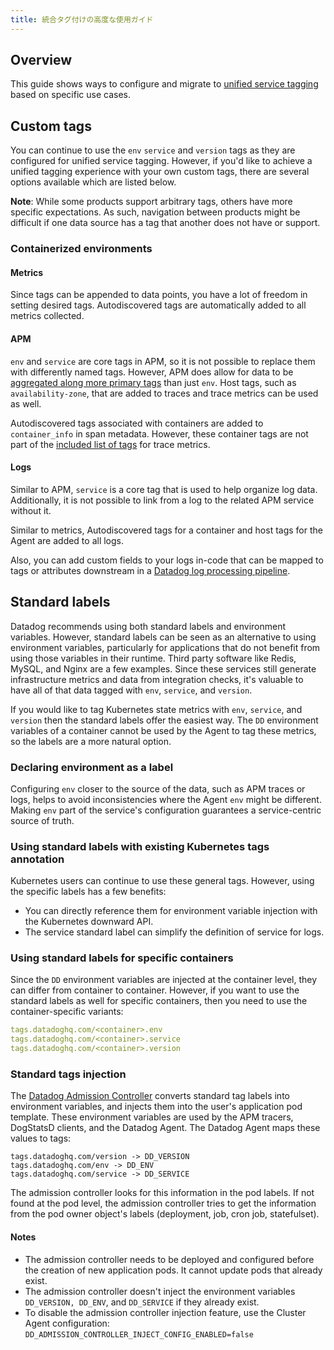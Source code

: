 ```yaml
---
title: 統合タグ付けの高度な使用ガイド
---
```


## Overview

This guide shows ways to configure and migrate to [unified service tagging][1] based on specific use cases.

## Custom tags

You can continue to use the `env` `service` and `version` tags as they are configured for unified service tagging. However, if you'd like to achieve a unified tagging experience with your own custom tags, there are several options available which are listed below.

**Note**: While some products support arbitrary tags, others have more specific expectations. As such, navigation between products might be difficult if one data source has a tag that another does not have or support.

### Containerized environments

#### Metrics

Since tags can be appended to data points, you have a lot of freedom in setting desired tags. Autodiscovered tags are automatically added to all metrics collected.

#### APM

`env` and `service` are core tags in APM, so it is not possible to replace them with differently named tags. However, APM does allow for data to be [aggregated along more primary tags][2] than just `env`. Host tags, such as `availability-zone`, that are added to traces and trace metrics can be used as well.

Autodiscovered tags associated with containers are added to `container_info` in span metadata. However, these container tags are not part of the [included list of tags][3] for trace metrics.

#### Logs

Similar to APM, `service` is a core tag that is used to help organize log data. Additionally, it is not possible to link from a log to the related APM service without it.

Similar to metrics, Autodiscovered tags for a container and host tags for the Agent are added to all logs.

Also, you can add custom fields to your logs in-code that can be mapped to tags or attributes downstream in a [Datadog log processing pipeline][4].

## Standard labels

Datadog recommends using both standard labels and environment variables. However, standard labels can be seen as an alternative to using environment variables, particularly for applications that do not benefit from using those variables in their runtime. Third party software like Redis, MySQL, and Nginx are a few examples. Since these services still generate infrastructure metrics and data from integration checks, it's valuable to have all of that data tagged with `env`, `service`, and `version`.

If you would like to tag Kubernetes state metrics with `env`, `service`, and `version` then the standard labels offer the easiest way. The `DD` environment variables of a container cannot be used by the Agent to tag these metrics, so the labels are a more natural option.

### Declaring environment as a label

Configuring `env` closer to the source of the data, such as APM traces or logs, helps to avoid inconsistencies where the Agent `env` might be different. Making `env` part of the service's configuration guarantees a service-centric source of truth.

### Using standard labels with existing Kubernetes tags annotation

Kubernetes users can continue to use these general tags. However, using the specific labels has a few benefits:

- You can directly reference them for environment variable injection with the Kubernetes downward API.
- The service standard label can simplify the definition of service for logs.

### Using standard labels for specific containers

Since the `DD` environment variables are injected at the container level, they can differ from container to container. However, if you want to use the standard labels as well for specific containers, then you need to use the container-specific variants:

```yaml
tags.datadoghq.com/<container>.env
tags.datadoghq.com/<container>.service
tags.datadoghq.com/<container>.version
```

### Standard tags injection

The [Datadog Admission Controller][5] converts standard tag labels into environment variables, and injects them into the user's application pod template. These environment variables are used by the APM tracers, DogStatsD clients, and the Datadog Agent. The Datadog Agent maps these values to tags:

```
tags.datadoghq.com/version -> DD_VERSION
tags.datadoghq.com/env -> DD_ENV
tags.datadoghq.com/service -> DD_SERVICE
```

The admission controller looks for this information in the pod labels. If not found at the pod level, the admission controller tries to get the information from the pod owner object's labels (deployment, job, cron job, statefulset).

#### Notes

- The admission controller needs to be deployed and configured before the creation of new application pods. It cannot update pods that already exist.
- The admission controller doesn't inject the environment variables `DD_VERSION, DD_ENV`, and `DD_SERVICE` if they already exist.
- To disable the admission controller injection feature, use the Cluster Agent configuration: `DD_ADMISSION_CONTROLLER_INJECT_CONFIG_ENABLED=false`


[1]: /ja/getting_started/tagging/unified_service_tagging
[2]: /ja/tracing/guide/setting_primary_tags_to_scope/
[3]: /ja/metrics/distributions/#customize-tagging
[4]: /ja/logs/log_configuration/pipelines
[5]: /ja/agent/cluster_agent/admission_controller/